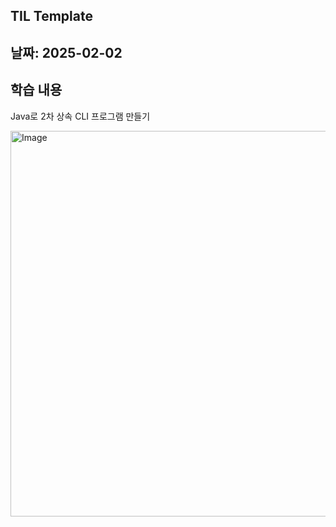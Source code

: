 ## TIL Template

## 날짜: 2025-02-02

## 학습 내용

Java로 2차 상속 CLI 프로그램 만들기

<img width="617" alt="Image" src="https://github.com/user-attachments/assets/c50dcf0d-b655-407a-8582-ade690ac7a12" />

